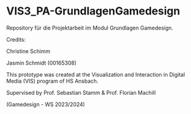 # VIS3_PA-GrundlagenGamedesign

Repository für die Projektarbeit im Modul Grundlagen Gamedesign.


Credits:

Christine Schimm

Jasmin Schmidt (00165308)


This prototype was created at the Visualization and Interaction in Digital Media (VIS) program of HS Ansbach.

Supervised by Prof. Sebastian Stamm & Prof. Florian Machill

(Gamedesign - WS 2023/2024)
